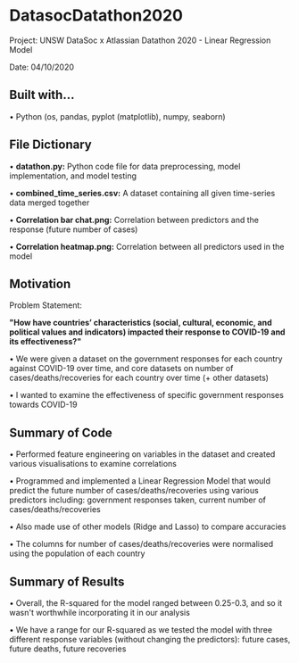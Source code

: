 # DatasocDatathon2020

Project: UNSW DataSoc x Atlassian Datathon 2020 - Linear Regression Model

Date: 04/10/2020

## Built with...

• Python (os, pandas, pyplot (matplotlib), numpy, seaborn)

## File Dictionary

• <b>datathon.py:</b> Python code file for data preprocessing, model implementation, and model testing

• <b>combined_time_series.csv:</b> A dataset containing all given time-series data merged together

• <b>Correlation bar chat.png:</b> Correlation between predictors and the response (future number of cases)

• <b>Correlation heatmap.png:</b> Correlation between all predictors used in the model

## Motivation 

Problem Statement:

<b>"How have countries’ characteristics
(social, cultural, economic, and political values and indicators) impacted their response to COVID-19 and its effectiveness?"</b>

  • We were given a dataset on the government responses for each country against COVID-19 over time, and core datasets on number of cases/deaths/recoveries for each country over time (+ other datasets)
  
  • I wanted to examine the effectiveness of specific government responses towards COVID-19
  
## Summary of Code
  
  • Performed feature engineering on variables in the dataset and created various visualisations to examine correlations
  
  • Programmed and implemented a Linear Regression Model that would predict the future number of cases/deaths/recoveries using various predictors including: government responses taken, current number of cases/deaths/recoveries
  
  • Also made use of other models (Ridge and Lasso) to compare accuracies
  
  • The columns for number of cases/deaths/recoveries were normalised using the population of each country
  
## Summary of Results
  • Overall, the R-squared for the model ranged between 0.25-0.3, and so it wasn't worthwhile incorporating it in our analysis
  
  • We have a range for our R-squared as we tested the model with three different response variables (without changing the predictors): future cases, future deaths, future recoveries
